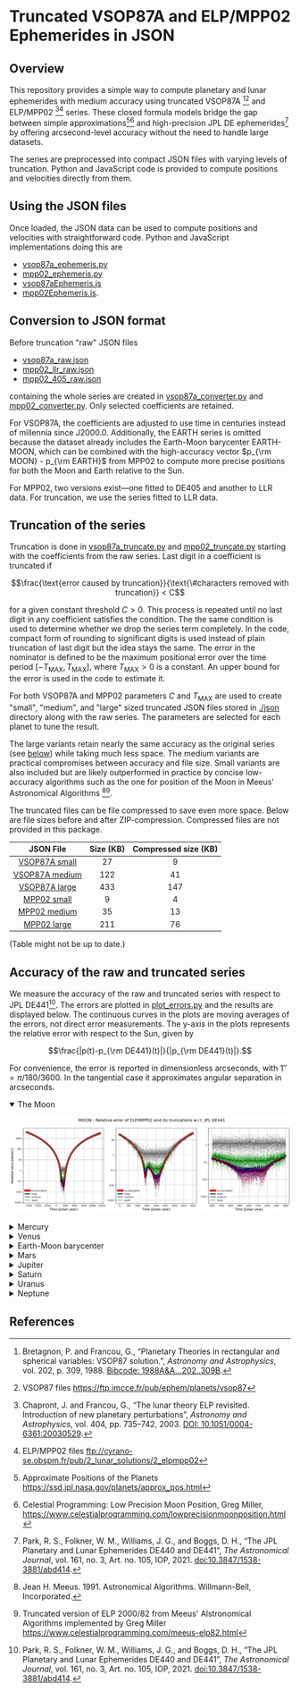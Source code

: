 # Truncated VSOP87A and ELP/MPP02 Ephemerides in JSON

## Overview

This repository provides a simple way to compute planetary and lunar ephemerides with medium accuracy using truncated VSOP87A [^vsop87][^vsop87_files] and ELP/MPP02 [^mpp02][^mpp02_files] series. These closed formula models bridge the gap between simple approximations[^approx][^miller2] and high-precision JPL DE ephemerides[^jpl_de441] by offering arcsecond-level accuracy without the need to handle large datasets.  

The series are preprocessed into compact JSON files with varying levels of truncation. Python and JavaScript code is provided to compute positions and velocities directly from them. 

## Using the JSON files

Once loaded, the JSON data can be used to compute positions and velocities with straightforward code. Python and JavaScript implementations doing this are
- [vsop87a_ephemeris.py](vsop87a_ephemeris.py)
- [mpp02_ephemeris.py](mpp02_ephemeris.py)
- [vsop87aEphemeris.js](javascript/vsop87aEphemeris.js)
- [mpp02Ephemeris.js](javascript/mpp02Ephemeris.js).

## Conversion to JSON format

Before truncation "raw" JSON files
- [vsop87a_raw.json](./json/vsop87a_raw.json)
- [mpp02_llr_raw.json](./json/mpp02_llr_raw.json)
- [mpp02_405_raw.json](./json/mpp02_405_raw.json)

containing the whole series are created in [vsop87a_converter.py](vsop87a_converter.py) and [mpp02_converter.py](mpp02_converter.py). Only selected coefficients are retained. 

For VSOP87A, the coefficients are adjusted to use time in centuries instead of millennia since J2000.0. Additionally, the EARTH series is omitted because the dataset already includes the Earth-Moon barycenter EARTH-MOON, which can be combined with the high-accuracy vector $p_{\rm MOON} - p_{\rm EARTH}$ from MPP02 to compute more precise positions for both the Moon and Earth relative to the Sun.  

For MPP02, two versions exist—one fitted to DE405 and another to LLR data. For truncation, we use the series fitted to LLR data.

## Truncation of the series

Truncation is done in [vsop87a_truncate.py](vsop87a_truncate.py) and [mpp02_truncate.py](mpp02_truncate.py) starting with the coefficients from the raw series. Last digit in a coefficient is truncated if
```math
\frac{\text{error caused by truncation}}{\text{\#characters removed with truncation}}
< C
``` 
for a given constant threshold $C>0$. This process is repeated until no last digit in any coefficient satisfies the condition. The the same condition is used to determine whether we drop the series term completely. In the code, compact form of rounding to significant digits is used instead of plain truncation of last digit but the idea stays the same. The error in the nominator is defined to be the maximum positional error over the time period $[-T_{\text{MAX}},T_{\text{MAX}}]$, where $T_{\text{MAX}}>0$ is a constant. An upper bound for the error is used in the code to estimate it.

For both VSOP87A and MPP02 parameters $C$ and $T_{\text{MAX}}$ are used to create "small", "medium", and "large" sized truncated JSON files stored in [./json](./json/) directory along with the raw series. The parameters are selected for each planet to tune the result.

The large variants retain nearly the same accuracy as the original series (see [below](#accuracy)) while taking much less space. The medium variants are practical compromises between accuracy and file size. Small variants are also included but are likely outperformed in practice by concise low-accuracy algorithms such as the one for position of the Moon in Meeus' Astronomical Algorithms [^meeus1][^miller1].

The truncated files can be file compressed to save even more space. Below are file sizes before and after ZIP-compression. Compressed files are not provided in this package.

|JSON File|Size (KB)|Compressed size (KB)|
|:---:|:---:|:---:|
|[VSOP87A small](./json/vsop87a_truncated_small.json)|27|9|
|[VSOP87A medium](./json/vsop87a_truncated_medium.json)|122|41|
|[VSOP87A large](./json/vsop87a_truncated_large.json)|433|147|
|[MPP02 small](./json/mpp02_llr_truncated_small.json)|9|4|
|[MPP02 medium](./json/mpp02_llr_truncated_medium.json)|35|13|
|[MPP02 large](./json/mpp02_llr_truncated_large.json)|211|76|

(Table might not be up to date.)

<a id="accuracy"></a>

## Accuracy of the raw and truncated series

We measure the accuracy of the raw and truncated series with respect to JPL DE441[^jpl_de441]. The errors are plotted in [plot_errors.py](plot_errors.py) and the results are displayed below. The continuous curves in the plots are moving averages of the errors, not direct error measurements. The y-axis in the plots represents the relative error with respect to the Sun, given by 
```math
\frac{|p(t)-p_{\rm DE441}(t)|}{|p_{\rm DE441}(t)|}.
```
For convenience, the error is reported in dimensionless arcseconds, with $1''=\pi/180/3600$. In the tangential case it approximates angular separation in arcseconds.

<details open>
<summary>The Moon</summary>

![Error plot for the Moon](./images/error_moon.jpg)
</details>
<details>

<summary>Mercury</summary>

![Error plot for Mercury](./images/error_mercury.jpg)
</details>

<details>
<summary>Venus</summary>

![Error plot for Venus](./images/error_venus.jpg)
</details>

<details>
<summary>Earth-Moon barycenter</summary>

![Error plot for EMB](./images/error_earth-moon.jpg)
</details>

<details>
<summary>Mars</summary>

![Error plot for Mars](./images/error_mars.jpg)
</details>

<details>
<summary>Jupiter</summary>

![Error plot for Jupiter](./images/error_jupiter.jpg)
</details>

<details>
<summary>Saturn</summary>

![Error plot for Saturn](./images/error_saturn.jpg)
</details>

<details>
<summary>Uranus</summary>

![Error plot for Uranus](./images/error_uranus.jpg)
</details>

<details>
<summary>Neptune</summary>

![Error plot for Neptune](./images/error_neptune.jpg)
</details>

## References

[^vsop87]: Bretagnon, P. and Francou, G., “Planetary Theories in rectangular and spherical variables: VSOP87 solution.”, *Astronomy and Astrophysics*, vol. 202, p. 309, 1988. [Bibcode: 1988A&A...202..309B](https://ui.adsabs.harvard.edu/abs/1988A%26A...202..309B).

[^vsop87_files]: VSOP87 files https://ftp.imcce.fr/pub/ephem/planets/vsop87

[^mpp02]: Chapront, J. and Francou, G., “The lunar theory ELP revisited.  Introduction of new planetary perturbations”, *Astronomy and Astrophysics*, vol. 404, pp. 735–742, 2003. [DOI: 10.1051/0004-6361:20030529](https://doi.org/10.1051/0004-6361:20030529).

[^mpp02_files]: ELP/MPP02 files ftp://cyrano-se.obspm.fr/pub/2_lunar_solutions/2_elpmpp02

[^meeus1]: Jean H. Meeus. 1991. Astronomical Algorithms. Willmann-Bell, Incorporated.

[^miller1]: Truncated version of ELP 2000/82 from Meeus' Alstronomical Algorithms implemented by Greg Miller https://www.celestialprogramming.com/meeus-elp82.html

[^miller2]: Celestial Programming: Low Precision Moon Position, Greg Miller, https://www.celestialprogramming.com/lowprecisionmoonposition.html

[^jpl_de441]: Park, R. S., Folkner, W. M., Williams, J. G., and Boggs, D. H., “The JPL Planetary and Lunar Ephemerides DE440 and DE441”, <i>The Astronomical Journal</i>, vol. 161, no. 3, Art. no. 105, IOP, 2021. [doi:10.3847/1538-3881/abd414](https://doi.org/10.3847/1538-3881/abd414).

[^approx]: Approximate Positions of the Planets https://ssd.jpl.nasa.gov/planets/approx_pos.html